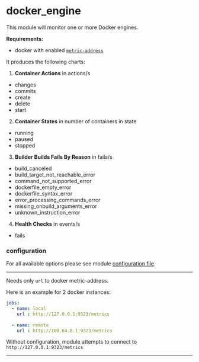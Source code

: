 # docker_engine

This module will monitor one or more Docker engines.

**Requirements:**
 * docker with enabled [`metric-address`](https://docs.docker.com/config/thirdparty/prometheus/)


It produces the following charts:

1. **Container Actions** in actions/s
 * changes
 * commits
 * create
 * delete
 * start

2. **Container States** in number of containers in state
 * running
 * paused
 * stopped
 
3. **Builder Builds Fails By Reason** in fails/s
 * build_canceled
 * build_target_not_reachable_error
 * command_not_supported_error
 * dockerfile_empty_error
 * dockerfile_syntax_error
 * error_processing_commands_error
 * missing_onbuild_arguments_error
 * unknown_instruction_error
 
4. **Health Checks** in events/s
 * fails


### configuration

For all available options please see module [configuration file](https://github.com/netdata/go.d.plugin/blob/master/config/go.d/docker_engine.conf).
___

Needs only `url` to docker metric-address.

Here is an example for 2 docker instances:

```yaml
jobs:
  - name: local
    url : http://127.0.0.1:9323/metrics
      
  - name: remote
    url : http://100.64.0.1:9323/metrics
```

Without configuration, module attempts to connect to `http://127.0.0.1:9323/metrics`

---

